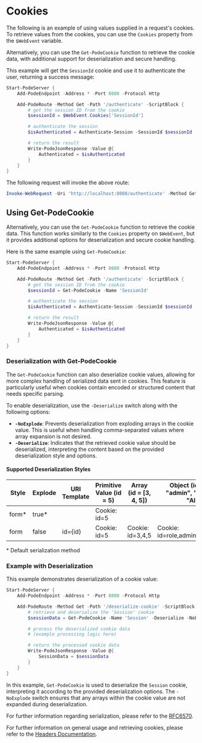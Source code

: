 
# Cookies

The following is an example of using values supplied in a request's cookies. To retrieve values from the cookies, you can use the `Cookies` property from the `$WebEvent` variable.

Alternatively, you can use the `Get-PodeCookie` function to retrieve the cookie data, with additional support for deserialization and secure handling.

This example will get the `SessionId` cookie and use it to authenticate the user, returning a success message:

```powershell
Start-PodeServer {
    Add-PodeEndpoint -Address * -Port 8080 -Protocol Http

    Add-PodeRoute -Method Get -Path '/authenticate' -ScriptBlock {
        # get the session ID from the cookie
        $sessionId = $WebEvent.Cookies['SessionId']

        # authenticate the session
        $isAuthenticated = Authenticate-Session -SessionId $sessionId

        # return the result
        Write-PodeJsonResponse -Value @{
            Authenticated = $isAuthenticated
        }
    }
}
```

The following request will invoke the above route:

```powershell
Invoke-WebRequest -Uri 'http://localhost:8080/authenticate' -Method Get -Headers @{ Cookie = 'SessionId=abc123' }
```

## Using Get-PodeCookie

Alternatively, you can use the `Get-PodeCookie` function to retrieve the cookie data. This function works similarly to the `Cookies` property on `$WebEvent`, but it provides additional options for deserialization and secure cookie handling.

Here is the same example using `Get-PodeCookie`:

```powershell
Start-PodeServer {
    Add-PodeEndpoint -Address * -Port 8080 -Protocol Http

    Add-PodeRoute -Method Get -Path '/authenticate' -ScriptBlock {
        # get the session ID from the cookie
        $sessionId = Get-PodeCookie -Name 'SessionId'

        # authenticate the session
        $isAuthenticated = Authenticate-Session -SessionId $sessionId

        # return the result
        Write-PodeJsonResponse -Value @{
            Authenticated = $isAuthenticated
        }
    }
}
```

### Deserialization with Get-PodeCookie

The `Get-PodeCookie` function can also deserialize cookie values, allowing for more complex handling of serialized data sent in cookies. This feature is particularly useful when cookies contain encoded or structured content that needs specific parsing.

To enable deserialization, use the `-Deserialize` switch along with the following options:

- **`-NoExplode`**: Prevents deserialization from exploding arrays in the cookie value. This is useful when handling comma-separated values where array expansion is not desired.
- **`-Deserialize`**: Indicates that the retrieved cookie value should be deserialized, interpreting the content based on the provided deserialization style and options.



#### Supported Deserialization Styles

| Style | Explode | URI Template | Primitive Value (id = 5) | Array (id = [3, 4, 5]) | Object (id = {"role": "admin", "firstName": "Alex"}) |
|-------|---------|--------------|--------------------------|------------------------|------------------------------------------------------|
| form* | true*   |              | Cookie: id=5             |                        |                                                      |
| form  | false   | id={id}      | Cookie: id=5             | Cookie: id=3,4,5       | Cookie: id=role,admin,firstName,Alex                 |

\* Default serialization method

### Example with Deserialization

This example demonstrates deserialization of a cookie value:

```powershell
Start-PodeServer {
    Add-PodeEndpoint -Address * -Port 8080 -Protocol Http

    Add-PodeRoute -Method Get -Path '/deserialize-cookie' -ScriptBlock {
        # retrieve and deserialize the 'Session' cookie
        $sessionData = Get-PodeCookie -Name 'Session' -Deserialize -NoExplode

        # process the deserialized cookie data
        # (example processing logic here)

        # return the processed cookie data
        Write-PodeJsonResponse -Value @{
            SessionData = $sessionData
        }
    }
}
```

In this example, `Get-PodeCookie` is used to deserialize the `Session` cookie, interpreting it according to the provided deserialization options. The `-NoExplode` switch ensures that any arrays within the cookie value are not expanded during deserialization.

For further information regarding serialization, please refer to the [RFC6570](https://tools.ietf.org/html/rfc6570).

For further information on general usage and retrieving cookies, please refer to the [Headers Documentation](Cookies.md).